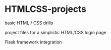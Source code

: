 # HTMLCSS-projects

basic HTML / CSS drills

project files for a simplistic HTML/CSS login page

Flask framework integration
